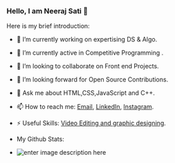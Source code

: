 ### Hello, I am Neeraj Sati 👋

Here is my brief introduction:

- 🔭 I’m currently working on expertising DS & Algo.
- 🌱 I’m currently active in Competitive Programming .
- 👯 I’m looking to collaborate on Front end Projects.
- 🤔 I’m looking forward for Open Source Contributions.
- 💬 Ask me about HTML,CSS,JavaScript and C++.
- 📫 How to reach me:  [Email](neeraj.sati123@gmail.com), [LinkedIn](https://www.linkedin.com/in/neeraj-sati-898976140/), [Instagram](https://www.instagram.com/neerajsati17/).
- ⚡ Useful Skills: [Video Editing and graphic designing](https://www.instagram.com/cutting_edge_arts/).

- My Github Stats:
- ![enter image description here](https://github-readme-stats.vercel.app/api?username=NeerajSati&&show_icons=true&title_color=ffffff&icon_color=f6ff00&text_color=fcd7d7&bg_color=8a0000)
